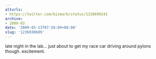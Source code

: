 ```yaml
---
alturls:
- https://twitter.com/bismark/status/1320699241
archive:
- 2009-03
date: '2009-03-13T07:50:09+00:00'
slug: '1236930609'
---
```


late night in the lab... just about to get my race car driving around pylons though. excitement.

